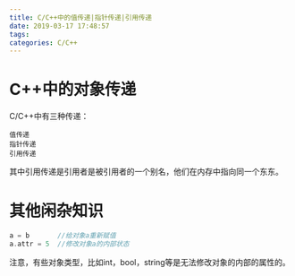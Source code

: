 ```yaml
---
title: C/C++中的值传递|指针传递|引用传递
date: 2019-03-17 17:48:57
tags:
categories: C/C++
---
```


# C++中的对象传递

C/C++中有三种传递：

    值传递
    指针传递
    引用传递

其中引用传递是引用者是被引用者的一个别名，他们在内存中指向同一个东东。

# 其他闲杂知识

```c
a = b       //给对象a重新赋值
a.attr = 5  //修改对象a的内部状态
```

注意，有些对象类型，比如int，bool，string等是无法修改对象的内部的属性的。
